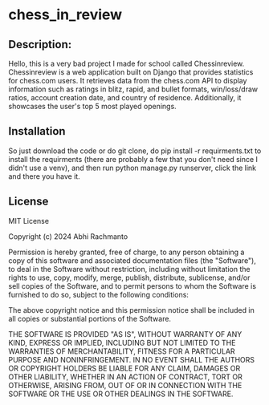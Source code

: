 # chess_in_review

## Description:

Hello, this is a very bad project I made for school called Chessinreview. Chessinreview is a web application built on Django that provides statistics for chess.com users. It retrieves data from the chess.com API to display information such as ratings in blitz, rapid, and bullet formats, win/loss/draw ratios, account creation date, and country of residence. Additionally, it showcases the user's top 5 most played openings.

## Installation 
So just download the code or do git clone, do pip install -r requirments.txt to install the requirments (there are probably a few that you don't need since I didn't use a venv), and then run python manage.py runserver, click the link and there you have it.

## License
MIT License

Copyright (c) 2024 Abhi Rachmanto

Permission is hereby granted, free of charge, to any person obtaining a copy
of this software and associated documentation files (the "Software"), to deal
in the Software without restriction, including without limitation the rights
to use, copy, modify, merge, publish, distribute, sublicense, and/or sell
copies of the Software, and to permit persons to whom the Software is
furnished to do so, subject to the following conditions:

The above copyright notice and this permission notice shall be included in all
copies or substantial portions of the Software.

THE SOFTWARE IS PROVIDED "AS IS", WITHOUT WARRANTY OF ANY KIND, EXPRESS OR
IMPLIED, INCLUDING BUT NOT LIMITED TO THE WARRANTIES OF MERCHANTABILITY,
FITNESS FOR A PARTICULAR PURPOSE AND NONINFRINGEMENT. IN NO EVENT SHALL THE
AUTHORS OR COPYRIGHT HOLDERS BE LIABLE FOR ANY CLAIM, DAMAGES OR OTHER
LIABILITY, WHETHER IN AN ACTION OF CONTRACT, TORT OR OTHERWISE, ARISING FROM,
OUT OF OR IN CONNECTION WITH THE SOFTWARE OR THE USE OR OTHER DEALINGS IN THE
SOFTWARE.




